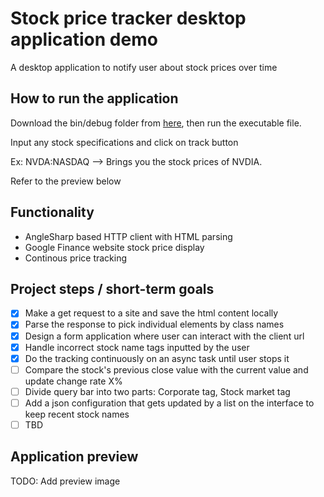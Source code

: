 # Stock price tracker desktop application demo
A desktop application to notify user about stock prices over time

## How to run the application
Download the bin/debug folder from [here]([StockPriceDesktop/bin/Debug](https://github.com/Blazecaller/StockPriceDesktop/tree/385c74d88b0e01c88163bfc88e30cb0d707b470b/StockPriceDesktop/bin/Debug)), then run the executable file. 

Input any stock specifications and click on track button

Ex: NVDA:NASDAQ --> Brings you the stock prices of NVDIA. 

Refer to the preview below

## Functionality
- AngleSharp based HTTP client with HTML parsing
- Google Finance website stock price display
- Continous price tracking
  
## Project steps / short-term goals
- [x] Make a get request to a site and save the html content locally
- [x] Parse the response to pick individual elements by class names
- [x] Design a form application where user can interact with the client url
- [x] Handle incorrect stock name tags inputted by the user
- [x] Do the tracking continuously on an async task until user stops it
- [ ] Compare the stock's previous close value with the current value and update change rate X%
- [ ] Divide query bar into two parts: Corporate tag, Stock market tag
- [ ] Add a json configuration that gets updated by a list on the interface to keep recent stock names
- [ ] TBD

## Application preview
TODO: Add preview image
